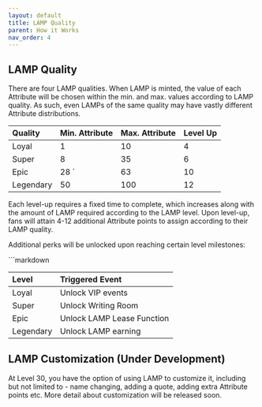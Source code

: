 ```yaml
---
layout: default
title: LAMP Quality
parent: How it Works
nav_order: 4
---
```


## LAMP Quality

There are four LAMP qualities. When LAMP is minted, the value of each Attribute will be chosen within the min. and max. values according to LAMP quality. As such, even LAMPs of the same quality may have vastly different Attribute distributions. 

<div class="code-example" markdown="1">

| Quality      | Min. Attribute   | Max. Attribute   | Level Up      |
|:-------------|:-----------------|:-----------------|:--------------|
| Loyal        | 1                | 10               | 4             |
| Super        | 8                | 35               | 6             |
| Epic         | 28           `   | 63               | 10            |
| Legendary    | 50               | 100              | 12            |


Each level-up requires a fixed time to complete, which increases along with the amount of LAMP required according to the LAMP level. Upon level-up, fans will attain 4-12 additional Attribute points to assign according to their LAMP quality. 


Additional perks will be unlocked upon reaching certain level milestones:

</div>
```markdown
  
| Level         | Triggered Event              | 
|:--------------|:-----------------------------|
| Loyal         | Unlock VIP events            |  
| Super         | Unlock Writing Room          |  
| Epic          | Unlock LAMP Lease Function   |         
| Legendary     | Unlock LAMP earning          | 


## LAMP Customization (Under Development)

At Level 30, you have the option of using LAMP to customize it, including but not limited to - name changing, adding a quote, adding extra Attribute points etc. More detail about customization will be released soon.
```
